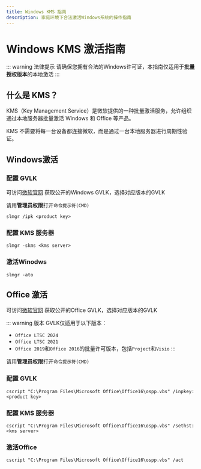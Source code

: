 ```yaml
---
title: Windows KMS 指南
description: 家庭环境下合法激活Windows系统的操作指南
---
```


# Windows KMS 激活指南

::: warning 法律提示
请确保您拥有合法的Windows许可证，本指南仅适用于**批量授权版本**的本地激活
:::

## 什么是 KMS？

KMS（Key Management Service）是微软提供的一种批量激活服务，允许组织通过本地服务器批量激活 Windows 和 Office 等产品。

KMS 不需要将每一台设备都连接微软，而是通过一台本地服务器进行周期性验证。

## Windows激活

### 配置 GVLK

可访问[微软官网](https://learn.microsoft.com/zh-cn/windows-server/get-started/kms-client-activation-keys?tabs=server2025%2Cwindows1110ltsc%2Cversion1803%2Cwindows81)
获取公开的Windows GVLK，选择对应版本的GVLK

请用**管理员权限**打开`命令提示符(CMD)`

```shell
slmgr /ipk <product key>
```

### 配置 KMS 服务器

```shell
slmgr -skms <kms server>
```

### 激活Winodws

```shell
slmgr -ato
```

## Office 激活

可访问[微软官网](https://learn.microsoft.com/zh-cn/office/volume-license-activation/gvlks#gvlks-for-office-ltsc-2024)
获取公开的Office GVLK，选择对应版本的GVLK

::: warning 版本
GVLK仅适用于以下版本：

- `Office LTSC 2024`
- `Office LTSC 2021`
- `Office 2019`和`Office 2016`的批量许可版本，包括`Project`和`Visio`
  :::

请用**管理员权限**打开`命令提示符(CMD)`

### 配置 GVLK

```shell
cscript "C:\Program Files\Microsoft Office\Office16\ospp.vbs" /inpkey:<product key>
```

### 配置 KMS 服务器

```shell
cscript "C:\Program Files\Microsoft Office\Office16\ospp.vbs" /sethst:<kms server>
```

### 激活Office

```shell
cscript "C:\Program Files\Microsoft Office\Office16\ospp.vbs" /act
```
